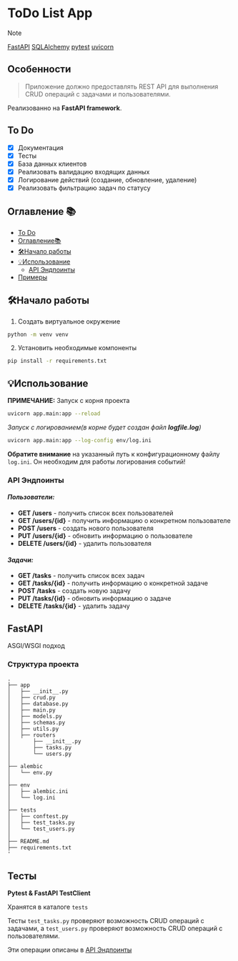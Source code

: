 # ToDo List App

> [!Note]
[FastAPI](https://pypi.org/project/fastapi/) [SQLAlchemy](https://pypi.org/project/SQLAlchemy/)  [pytest](https://pypi.org/project/pytest/)
[uvicorn](https://pypi.org/project/uvicorn/)



## Особенности

>Приложение должно предоставлять REST API для выполнения CRUD операций с задачами и пользователями.

Реализованно на **FastAPI framework**.

## To Do

- [x] Документация
- [x] Тесты
- [x] База данных клиентов
- [x] Реализовать валидацию входящих данных
- [x] Логирование действий (создание, обновление, удаление)
- [x] Реализовать фильтрацию задач по статусу

## Оглавление 📚
- [To Do](#to-do)
- [Оглавление📚](#оглавление-)
- [🛠️Начало работы](#️начало-работы)
- [💡Использование](#использование)
    - [API Эндпоинты](#api-эндпоинты)
- [Примеры](#примеры)

## 🛠️Начало работы
1. Создать виртуальное окружение
```bash
python -m venv venv
```
2. Установить необходимые компоненты
```bash
pip install -r requirements.txt
```

## 💡Использование
**ПРИМЕЧАНИЕ:** Запуск с корня проекта
```bash
uvicorn app.main:app --reload
```

*Запуск с логированием(в корне будет создан файл **logfile.log**)*
```bash
uvicorn app.main:app --log-config env/log.ini
```
**Обратите внимание** на указанный путь к конфигурационному файлу `log.ini`. Он необходим для работы логирования событий!

### API Эндпоинты

#### *Пользователи:*
- **GET /users** - получить список всех пользователей
- **GET /users/{id}** - получить информацию о конкретном пользователе
- **POST /users** - создать нового пользователя
- **PUT /users/{id}** - обновить информацию о пользователе
- **DELETE /users/{id}** - удалить пользователя

#### *Задачи:*
- **GET /tasks** - получить список всех задач
- **GET /tasks/{id}** - получить информацию о конкретной задаче
- **POST /tasks** - создать новую задачу
- **PUT /tasks/{id}** - обновить информацию о задаче
- **DELETE /tasks/{id}** - удалить задачу

## FastAPI

ASGI/WSGI подход
### Структура проекта 
```
.
├── app
│   ├── __init__.py
│   ├── crud.py
│   ├── database.py
│   ├── main.py
│   ├── models.py 
│   ├── schemas.py 
│   ├── utils.py
│   ├── routers
│       ├── __init__.py
│       ├── tasks.py
│       └── users.py
│
├── alembic
│   └── env.py
│
├── env
│   ├── alembic.ini
│   └── log.ini
│
├── tests
│   ├── conftest.py
│   ├── test_tasks.py
│   └── test_users.py
│   
├── README.md
├── requirements.txt  
'     
```
## Тесты 
**Pytest & FastAPI TestClient** 

Хранятся в каталоге `tests`

Тесты `test_tasks.py` проверяют возможность CRUD операций с задачами, а `test_users.py` проверяют возможность CRUD операций с пользователями. 

Эти операции описаны в [API Эндпоинты](#api-эндпоинты)

